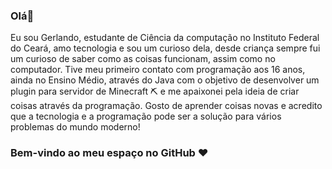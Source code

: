 ### Olá👋

Eu sou Gerlando, estudante de Ciência da computação no Instituto Federal do Ceará, amo tecnologia e sou um curioso dela, desde criança sempre fui um curioso de saber como as coisas funcionam, assim como no computador. Tive meu primeiro contato com programação aos 16 anos, ainda no Ensino Médio, através do Java com o objetivo de desenvolver um plugin para servidor de Minecraft ⛏️ e me apaixonei pela ideia de criar coisas através da programação. Gosto de aprender coisas novas e acredito que a tecnologia e a programação pode ser a solução para vários problemas do mundo moderno!

### Bem-vindo ao meu espaço no GitHub ❤️

<!--
**gerlandoprado/gerlandoprado** is a ✨ _special_ ✨ repository because its `README.md` (this file) appears on your GitHub profile.

Here are some ideas to get you started:

- 🔭 I’m currently working on ...
- 🌱 I’m currently learning ...
- 👯 I’m looking to collaborate on ...
- 🤔 I’m looking for help with ...
- 💬 Ask me about ...
- 📫 How to reach me: ...
- 😄 Pronouns: ...
- ⚡ Fun fact: ...
-->

